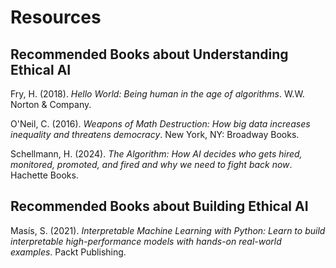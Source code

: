 # Resources

## Recommended Books about Understanding Ethical AI

Fry, H. (2018). *Hello World: Being human in the age of algorithms*. W.W. Norton & Company.

O'Neil, C. (2016). *Weapons of Math Destruction: How big data increases inequality and threatens democracy*. New York, NY: Broadway Books.

Schellmann, H. (2024). *The Algorithm: How AI decides who gets hired, monitored, promoted, and fired and why we need to fight back now*. Hachette Books.

## Recommended Books about Building Ethical AI

Masís, S. (2021). *Interpretable Machine Learning with Python: Learn to build interpretable high-performance models with hands-on real-world examples*. Packt Publishing.


